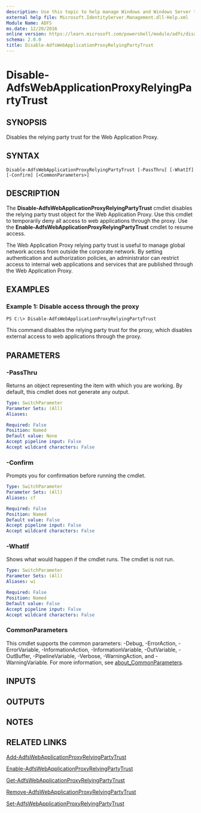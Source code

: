 ```yaml
---
description: Use this topic to help manage Windows and Windows Server technologies with Windows PowerShell.
external help file: Microsoft.IdentityServer.Management.dll-Help.xml
Module Name: ADFS
ms.date: 12/20/2016
online version: https://learn.microsoft.com/powershell/module/adfs/disable-adfswebapplicationproxyrelyingpartytrust?view=windowsserver2022-ps&wt.mc_id=ps-gethelp
schema: 2.0.0
title: Disable-AdfsWebApplicationProxyRelyingPartyTrust
---
```


# Disable-AdfsWebApplicationProxyRelyingPartyTrust

## SYNOPSIS
Disables the relying party trust for the Web Application Proxy.

## SYNTAX

```
Disable-AdfsWebApplicationProxyRelyingPartyTrust [-PassThru] [-WhatIf] [-Confirm] [<CommonParameters>]
```

## DESCRIPTION
The **Disable-AdfsWebApplicationProxyRelyingPartyTrust** cmdlet disables the relying party trust object for the Web Application Proxy.
Use this cmdlet to temporarily deny all access to web applications through the proxy.
Use the **Enable-AdfsWebApplicationProxyRelyingPartyTrust** cmdlet to resume access.

The Web Application Proxy relying party trust is useful to manage global network access from outside the corporate network.
By setting authentication and authorization policies, an administrator can restrict access to internal web applications and services that are published through the Web Application Proxy.

## EXAMPLES

### Example 1: Disable access through the proxy
```
PS C:\> Disable-AdfsWebApplicationProxyRelyingPartyTrust
```

This command disables the relying party trust for the proxy, which disables external access to web applications through the proxy.

## PARAMETERS

### -PassThru
Returns an object representing the item with which you are working.
By default, this cmdlet does not generate any output.

```yaml
Type: SwitchParameter
Parameter Sets: (All)
Aliases: 

Required: False
Position: Named
Default value: None
Accept pipeline input: False
Accept wildcard characters: False
```

### -Confirm
Prompts you for confirmation before running the cmdlet.

```yaml
Type: SwitchParameter
Parameter Sets: (All)
Aliases: cf

Required: False
Position: Named
Default value: False
Accept pipeline input: False
Accept wildcard characters: False
```

### -WhatIf
Shows what would happen if the cmdlet runs.
The cmdlet is not run.

```yaml
Type: SwitchParameter
Parameter Sets: (All)
Aliases: wi

Required: False
Position: Named
Default value: False
Accept pipeline input: False
Accept wildcard characters: False
```

### CommonParameters
This cmdlet supports the common parameters: -Debug, -ErrorAction, -ErrorVariable, -InformationAction, -InformationVariable, -OutVariable, -OutBuffer, -PipelineVariable, -Verbose, -WarningAction, and -WarningVariable. For more information, see [about_CommonParameters](https://go.microsoft.com/fwlink/?LinkID=113216).

## INPUTS

## OUTPUTS

## NOTES

## RELATED LINKS

[Add-AdfsWebApplicationProxyRelyingPartyTrust](./Add-AdfsWebApplicationProxyRelyingPartyTrust.md)

[Enable-AdfsWebApplicationProxyRelyingPartyTrust](./Enable-AdfsWebApplicationProxyRelyingPartyTrust.md)

[Get-AdfsWebApplicationProxyRelyingPartyTrust](./Get-AdfsWebApplicationProxyRelyingPartyTrust.md)

[Remove-AdfsWebApplicationProxyRelyingPartyTrust](./Remove-AdfsWebApplicationProxyRelyingPartyTrust.md)

[Set-AdfsWebApplicationProxyRelyingPartyTrust](./Set-AdfsWebApplicationProxyRelyingPartyTrust.md)

